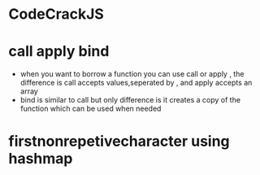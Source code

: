 # CodeCrackJS

# call apply bind
 - when you want to borrow a function you can use call or apply , the difference is call accepts values,seperated by , and apply accepts an array
  - bind is similar to call but only difference is it creates a copy of the function which can be used when needed

  # firstnonrepetivecharacter using hashmap
  
